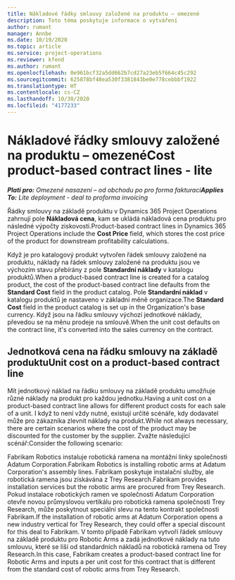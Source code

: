 ```yaml
---
title: Nákladové řádky smlouvy založené na produktu – omezené
description: Toto téma poskytuje informace o vytváření
author: rumant
manager: Annbe
ms.date: 10/19/2020
ms.topic: article
ms.service: project-operations
ms.reviewer: kfend
ms.author: rumant
ms.openlocfilehash: 0e961bcf32a5dd662b7cd27a23eb5f664c45c292
ms.sourcegitcommit: 625878bf48ea530f3381843be0e778cebbbf1922
ms.translationtype: HT
ms.contentlocale: cs-CZ
ms.lasthandoff: 10/30/2020
ms.locfileid: "4177233"
---
```

# <a name="cost-product-based-contract-lines---lite"></a><span data-ttu-id="53737-103">Nákladové řádky smlouvy založené na produktu – omezené</span><span class="sxs-lookup"><span data-stu-id="53737-103">Cost product-based contract lines - lite</span></span>

<span data-ttu-id="53737-104">_**Platí pro:** Omezené nasazení – od obchodu po pro forma fakturaci_</span><span class="sxs-lookup"><span data-stu-id="53737-104">_**Applies To:** Lite deployment - deal to proforma invoicing_</span></span>


<span data-ttu-id="53737-105">Řádky smlouvy na základě produktu v Dynamics 365 Project Operations zahrnují pole **Nákladová cena**, kam se ukládá nákladová cena produktu pro následné výpočty ziskovosti.</span><span class="sxs-lookup"><span data-stu-id="53737-105">Product-based contract lines in Dynamics 365 Project Operations include the **Cost Price** field, which stores the cost price of the product for downstream profitability calculations.</span></span>

<span data-ttu-id="53737-106">Když je pro katalogový produkt vytvořen řádek smlouvy založené na produktu, náklady na řádek smlouvy založené na produktu jsou ve výchozím stavu přebírány z pole **Standardní náklady** v katalogu produktů.</span><span class="sxs-lookup"><span data-stu-id="53737-106">When a product-based contract line is created for a catalog product, the cost of the product-based contract line defaults from the **Standard Cost** field in the product catalog.</span></span> <span data-ttu-id="53737-107">Pole **Standardní náklad** v katalogu produktů je nastaveno v základní měně organizace.</span><span class="sxs-lookup"><span data-stu-id="53737-107">The **Standard Cost** field in the product catalog is set up in the Organization's base currency.</span></span> <span data-ttu-id="53737-108">Když jsou na řádku smlouvy výchozí jednotkové náklady, převedou se na měnu prodeje na smlouvě.</span><span class="sxs-lookup"><span data-stu-id="53737-108">When the unit cost defaults on the contract line, it's converted into the sales currency on the contract.</span></span>

## <a name="unit-cost-on-a-product-based-contract-line"></a><span data-ttu-id="53737-109">Jednotková cena na řádku smlouvy na základě produktu</span><span class="sxs-lookup"><span data-stu-id="53737-109">Unit cost on a product-based contract line</span></span>

<span data-ttu-id="53737-110">Mít jednotkový náklad na řádku smlouvy na základě produktu umožňuje různé náklady na produkt pro každou jednotku.</span><span class="sxs-lookup"><span data-stu-id="53737-110">Having a unit cost on a product-based contract line allows for different product costs for each sale of a unit.</span></span> <span data-ttu-id="53737-111">I když to není vždy nutné, existují určité scénáře, kdy dodavatel může pro zákazníka zlevnit náklady na produkt.</span><span class="sxs-lookup"><span data-stu-id="53737-111">While not always necessary, there are certain scenarios where the cost of the product may be discounted for the customer by the supplier.</span></span> <span data-ttu-id="53737-112">Zvažte následující scénář:</span><span class="sxs-lookup"><span data-stu-id="53737-112">Consider the following scenario:</span></span>

<span data-ttu-id="53737-113">Fabrikam Robotics instaluje robotická ramena na montážní linky společnosti Adatum Corporation.</span><span class="sxs-lookup"><span data-stu-id="53737-113">Fabrikam Robotics is installing robotic arms at Adatum Corporation's assembly lines.</span></span> <span data-ttu-id="53737-114">Fabrikam poskytuje instalační služby, ale robotická ramena jsou získávána z Trey Research.</span><span class="sxs-lookup"><span data-stu-id="53737-114">Fabrikam provides installation services but the robotic arms are procured from Trey Research.</span></span> <span data-ttu-id="53737-115">Pokud instalace robotických ramen ve společnosti Adatum Corporation otevře novou průmyslovou vertikálu pro robotická ramena společnosti Trey Research, může poskytnout speciální slevu na tento kontrakt společnosti Fabrikam.</span><span class="sxs-lookup"><span data-stu-id="53737-115">If the installation of robotic arms at Adatum Corporation opens a new industry vertical for Trey Research, they could offer a special discount for this deal to Fabrikam.</span></span> <span data-ttu-id="53737-116">V tomto případě Fabrikam vytvoří řádek smlouvy na základě produktu pro Robotic Arms a zadá jednotkové náklady na tuto smlouvu, které se liší od standardních nákladů na robotická ramena od Trey Research.</span><span class="sxs-lookup"><span data-stu-id="53737-116">In this case, Fabrikam creates a product-based contract line for Robotic Arms and inputs a per unit cost for this contract that is different from the standard cost of robotic arms from Trey Research.</span></span>
